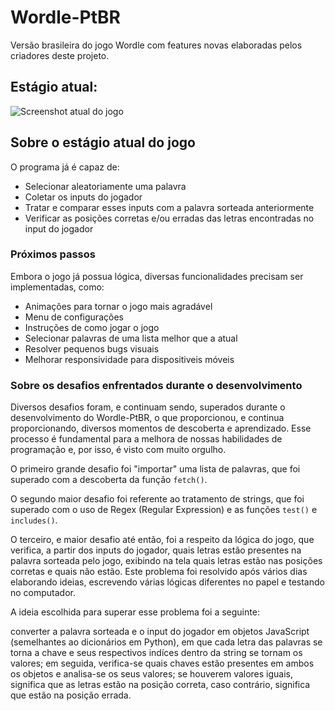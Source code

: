 # Wordle-PtBR

Versão brasileira do jogo Wordle com features novas elaboradas pelos criadores deste projeto.

## Estágio atual:

![Screenshot atual do jogo](https://github.com/user-attachments/assets/0450c732-2124-49ca-9b0e-933c59a2e130)

## Sobre o estágio atual do jogo

O programa já é capaz de:
- Selecionar aleatoriamente uma palavra
- Coletar os inputs do jogador
- Tratar e comparar esses inputs com a palavra sorteada anteriormente
- Verificar as posições corretas e/ou erradas das letras encontradas no input do jogador 
  
### Próximos passos

Embora o jogo já possua lógica, diversas funcionalidades precisam ser implementadas, como:

- Animações para tornar o jogo mais agradável
- Menu de configurações
- Instruções de como jogar o jogo
- Selecionar palavras de uma lista melhor que a atual
- Resolver pequenos bugs visuais
- Melhorar responsividade para dispositiveis móveis

### Sobre os desafios enfrentados durante o desenvolvimento

Diversos desafios foram, e continuam sendo, superados durante o desenvolvimento do Wordle-PtBR, o que proporcionou, e continua proporcionando, diversos momentos de descoberta e aprendizado. Esse processo é fundamental para a melhora de nossas habilidades de programação e, por isso, é visto com muito orgulho.

O primeiro grande desafio foi "importar" uma lista de palavras, que foi superado com a descoberta da função ```fetch()```.

O segundo maior desafio foi referente ao tratamento de strings, que foi superado com o uso de Regex (Regular Expression) e as funções ```test()``` e ```includes()```.

O terceiro, e maior desafio até então, foi a respeito da lógica do jogo, que verifica, a partir dos inputs do jogador, quais letras estão presentes na palavra sorteada pelo jogo, exibindo na tela quais letras estão nas posições corretas e quais não estão. Este problema foi resolvido após vários dias elaborando ideias, escrevendo várias lógicas diferentes no papel e testando no computador. 

A ideia escolhida para superar esse problema foi a seguinte:

converter a palavra sorteada e o input do jogador em objetos JavaScript (semelhantes ao dicionários em Python), em que cada letra das palavras se torna a chave e seus respectivos indíces dentro da string se tornam os valores; em seguida, verifica-se quais chaves estão presentes em ambos os objetos e analisa-se os seus valores; se houverem valores iguais, significa que as letras estão na posição correta, caso contrário, significa que estão na posição errada. 
